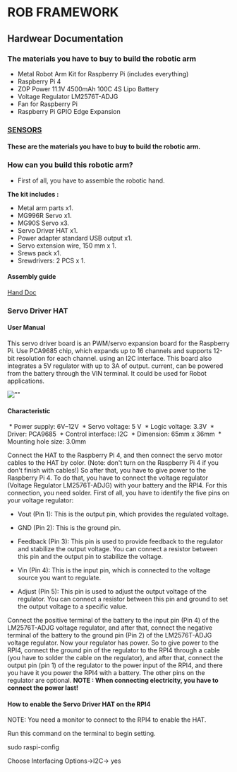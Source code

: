 # ROB FRAMEWORK


## Hardwear Documentation


### The materials you have to buy to build the robotic arm


* Metal Robot Arm Kit for Raspberry Pi (includes everything)
* Raspberry Pi 4
* ZOP Power 11.1V 4500mAh 100C 4S Lipo Battery
* Voltage Regulator LM2576T-ADJG
* Fan for Raspberry Pi
* Raspberry Pi GPIO Edge Expansion

### [SENSORS](sensors.md)

#### These are the materials you have to buy to build the robotic arm.


### How can you build this robotic arm?


* First of all, you have to assemble the robotic hand.


**The kit includes :**


* Metal arm parts x1.
* MG996R Servo x1.
* MG90S Servo x3.
* Servo Driver HAT x1.
* Power adapter standard USB output x1.
* Servo extension wire, 150 mm x 1.
* Srews pack x1.
* Srewdrivers: 2 PCS x 1.


#### Assembly guide
[Hand Doc](hand_doc.pdf)


### Servo Driver HAT


#### User Manual


This servo driver board is an PWM/servo expansion board for the Raspberry Pi. Use
PCA9685 chip, which expands up to 16 channels and supports 12-bit resolution for each
channel. using an I2C interface. This board also integrates a 5V regulator with up to 3A of output.
current, can be powered from the battery through the VIN terminal. It could be used for
Robot applications.


![""](/images.md/hat)


#### Characteristic


 * Power supply: 6V–12V
 * Servo voltage: 5 V
 * Logic voltage: 3.3V
 * Driver: PCA9685
 * Control interface: I2C
 * Dimension: 65mm x 36mm
 * Mounting hole size: 3.0mm


Connect the HAT to the Raspberry Pi 4, and then connect the servo motor cables to the HAT by color.
(Note: don't turn on the Raspberry Pi 4 if you don't finish with cables!)
So after that, you have to give power to the Raspberry Pi 4. To do that, you have to connect the voltage regulator (Voltage Regulator LM2576T-ADJG) with your battery and the RPI4. For this connection, you need solder.
First of all, you have to identify the five pins on your voltage regulator:


* Vout (Pin 1): This is the output pin, which provides the regulated voltage.


* GND (Pin 2): This is the ground pin.


* Feedback (Pin 3): This pin is used to provide feedback to the regulator and stabilize the output voltage. You can connect a resistor between this pin and the output pin to stabilize the voltage.


* Vin (Pin 4): This is the input pin, which is connected to the voltage source you want to regulate.


* Adjust (Pin 5): This pin is used to adjust the output voltage of the regulator. You can connect a resistor between this pin and ground to set the output voltage to a specific value.


Connect the positive terminal of the battery to the input pin (Pin 4) of the LM2576T-ADJG voltage regulator, and after that, connect the negative terminal of the battery to the ground pin (Pin 2) of the LM2576T-ADJG voltage regulator. Now your regulator has power. So to give power to the RPI4, connect the ground pin of the regulator to the RPI4 through a cable (you have to solder the cable on the regulator), and after that, connect the output pin (pin 1) of the regulator to the power input of the RPI4, and there you have it you power the RPI4 with a battery. The other pins on the regulator are optional.
**NOTE : When connecting electricity, you have to connect the power last!**


#### How to enable the Servo Driver HAT on the RPI4
NOTE: You need a monitor to connect to the RPI4 to enable the HAT.


Run this command on the terminal to begin setting.


sudo raspi-config


Choose Interfacing Options->I2C-> yes



